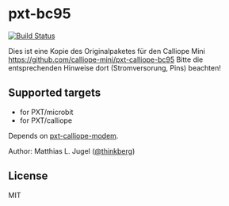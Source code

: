 # pxt-bc95

[![Build Status](https://travis-ci.org/MKleinSB/pxt-bc95.svg?branch=master)](https://travis-ci.org/MKleinSB/pxt-bc95)

Dies ist eine Kopie des Originalpaketes für den Calliope Mini
https://github.com/calliope-mini/pxt-calliope-bc95 Bitte die entsprechenden
Hinweise dort (Stromversorung, Pins) beachten!

## Supported targets

- for PXT/microbit
- for PXT/calliope

Depends on
[pxt-calliope-modem](https://github.com/calliope-mini/pxt-calliope-modem).

Author: Matthias L. Jugel ([@thinkberg](https://twitter.com/thinkberg))

## License

MIT
